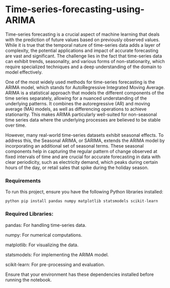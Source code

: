 # Time-series-forecasting-using-ARIMA

Time-series forecasting is a crucial aspect of machine learning that deals with the prediction of future values based on previously observed values. While it is true that the temporal nature of time-series data adds a layer of complexity, the potential applications and impact of accurate forecasting are vast and significant. The challenge lies in the fact that time-series data can exhibit trends, seasonality, and various forms of non-stationarity, which require specialized techniques and a deep understanding of the domain to model effectively.

One of the most widely used methods for time-series forecasting is the ARIMA model, which stands for AutoRegressive Integrated Moving Average. ARIMA is a statistical approach that models the different components of the time series separately, allowing for a nuanced understanding of the underlying patterns. It combines the autoregressive (AR) and moving average (MA) models, as well as differencing operations to achieve stationarity. This makes ARIMA particularly well-suited for non-seasonal time series data where the underlying processes are believed to be stable over time.

However, many real-world time-series datasets exhibit seasonal effects. To address this, the Seasonal ARIMA, or SARIMA, extends the ARIMA model by incorporating an additional set of seasonal terms. These seasonal components help in capturing the regular pattern of change observed at fixed intervals of time and are crucial for accurate forecasting in data with clear periodicity, such as electricity demand, which peaks during certain hours of the day, or retail sales that spike during the holiday season.

### Requirements

To run this project, ensure you have the following Python libraries installed:

``` python pip install pandas numpy matplotlib statsmodels scikit-learn ```

### Required Libraries:

pandas: For handling time-series data.

numpy: For numerical computations.

matplotlib: For visualizing the data.

statsmodels: For implementing the ARIMA model.

scikit-learn: For pre-processing and evaluation.

Ensure that your environment has these dependencies installed before running the notebook.
